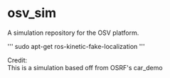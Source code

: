 # osv_sim
A simulation repository for the OSV platform.



''' sudo apt-get ros-kinetic-fake-localization '''










Credit:  
This is a simulation based off from OSRF's car_demo